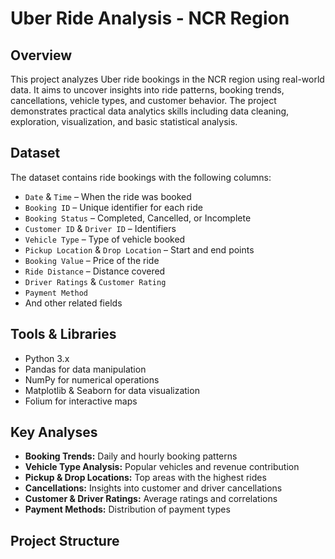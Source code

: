 # Uber Ride Analysis - NCR Region

## Overview
This project analyzes Uber ride bookings in the NCR region using real-world data. It aims to uncover insights into ride patterns, booking trends, cancellations, vehicle types, and customer behavior. The project demonstrates practical data analytics skills including data cleaning, exploration, visualization, and basic statistical analysis.

## Dataset
The dataset contains ride bookings with the following columns:

- `Date` & `Time` – When the ride was booked
- `Booking ID` – Unique identifier for each ride
- `Booking Status` – Completed, Cancelled, or Incomplete
- `Customer ID` & `Driver ID` – Identifiers
- `Vehicle Type` – Type of vehicle booked
- `Pickup Location` & `Drop Location` – Start and end points
- `Booking Value` – Price of the ride
- `Ride Distance` – Distance covered
- `Driver Ratings` & `Customer Rating`
- `Payment Method`
- And other related fields

## Tools & Libraries
- Python 3.x
- Pandas for data manipulation
- NumPy for numerical operations
- Matplotlib & Seaborn for data visualization
- Folium for interactive maps

## Key Analyses
- **Booking Trends:** Daily and hourly booking patterns
- **Vehicle Type Analysis:** Popular vehicles and revenue contribution
- **Pickup & Drop Locations:** Top areas with the highest rides
- **Cancellations:** Insights into customer and driver cancellations
- **Customer & Driver Ratings:** Average ratings and correlations
- **Payment Methods:** Distribution of payment types

## Project Structure
